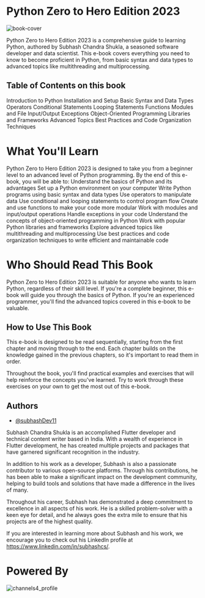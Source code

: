 
# Python Zero to Hero Edition 2023
![book-cover](https://user-images.githubusercontent.com/70679949/230531069-2e4cb75f-05b2-4a29-84f4-e213f205447b.jpg)

Python Zero to Hero Edition 2023 is a comprehensive guide to learning Python, authored by Subhash Chandra Shukla, a seasoned software developer and data scientist. This e-book covers everything you need to know to become proficient in Python, from basic syntax and data types to advanced topics like multithreading and multiprocessing.

## Table of Contents on this book
Introduction to Python
Installation and Setup
Basic Syntax and Data Types
Operators
Conditional Statements
Looping Statements
Functions
Modules and File Input/Output
Exceptions
Object-Oriented Programming
Libraries and Frameworks
Advanced Topics
Best Practices and Code Organization Techniques

# What You'll Learn
Python Zero to Hero Edition 2023 is designed to take you from a beginner level to an advanced level of Python programming. By the end of this e-book, you will be able to:
Understand the basics of Python and its advantages
Set up a Python environment on your computer
Write Python programs using basic syntax and data types
Use operators to manipulate data
Use conditional and looping statements to control program flow
Create and use functions to make your code more modular
Work with modules and input/output operations
Handle exceptions in your code
Understand the concepts of object-oriented programming in Python
Work with popular Python libraries and frameworks
Explore advanced topics like multithreading and multiprocessing
Use best practices and code organization techniques to write efficient and maintainable code

# Who Should Read This Book
Python Zero to Hero Edition 2023 is suitable for anyone who wants to learn Python, regardless of their skill level. If you're a complete beginner, this e-book will guide you through the basics of Python. If you're an experienced programmer, you'll find the advanced topics covered in this e-book to be valuable.

## How to Use This Book
This e-book is designed to be read sequentially, starting from the first chapter and moving through to the end. Each chapter builds on the knowledge gained in the previous chapters, so it's important to read them in order.

Throughout the book, you'll find practical examples and exercises that will help reinforce the concepts you've learned. Try to work through these exercises on your own to get the most out of this e-book.


## Authors

- [@subhashDev11](https://www.github.com/subhashDev11)

Subhash Chandra Shukla is an accomplished Flutter developer and technical content writer based in India. With a wealth of experience in Flutter development, he has created multiple projects and packages that have garnered significant recognition in the industry.

In addition to his work as a developer, Subhash is also a passionate contributor to various open-source platforms. Through his contributions, he has been able to make a significant impact on the development community, helping to build tools and solutions that have made a difference in the lives of many.

Throughout his career, Subhash has demonstrated a deep commitment to excellence in all aspects of his work. He is a skilled problem-solver with a keen eye for detail, and he always goes the extra mile to ensure that his projects are of the highest quality.

If you are interested in learning more about Subhash and his work, we encourage you to check out his LinkedIn profile at 
https://www.linkedin.com/in/subhashcs/.

# Powered By
![channels4_profile](https://user-images.githubusercontent.com/70679949/230531271-7c3de5a4-8dff-4f4f-8cec-05182c275b8b.jpg)
